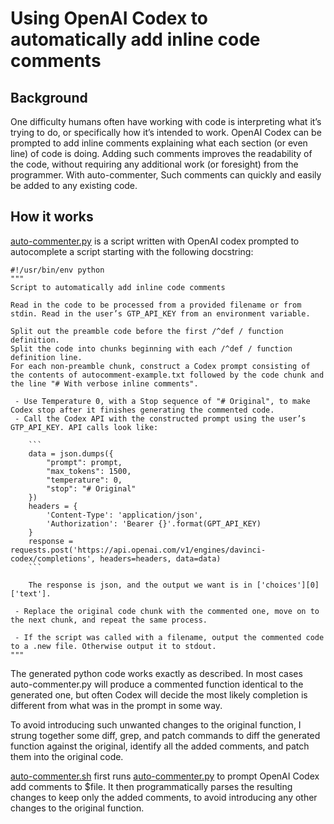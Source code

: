 # Using OpenAI Codex to automatically add inline code comments

## Background

One difficulty humans often have working with code is interpreting what it’s trying to do, or specifically how it’s intended to work. OpenAI Codex can be prompted to add inline comments explaining what each section (or even line) of code is doing. Adding such comments improves the readability of the code, without requiring any additional work (or foresight) from the programmer. With auto-commenter, Such comments can quickly and easily be added to any existing code.

## How it works

[auto-commenter.py](auto-commenter.py) is a script written with OpenAI codex prompted to autocomplete a script starting with the following docstring:

```
#!/usr/bin/env python
"""
Script to automatically add inline code comments

Read in the code to be processed from a provided filename or from stdin. Read in the user’s GTP_API_KEY from an environment variable.

Split out the preamble code before the first /^def / function definition.
Split the code into chunks beginning with each /^def / function definition line.
For each non-preamble chunk, construct a Codex prompt consisting of the contents of autocomment-example.txt followed by the code chunk and the line "# With verbose inline comments".

 - Use Temperature 0, with a Stop sequence of "# Original", to make Codex stop after it finishes generating the commented code.
 - Call the Codex API with the constructed prompt using the user’s GTP_API_KEY. API calls look like:

    ```
    data = json.dumps({
        "prompt": prompt,
        "max_tokens": 1500,
        "temperature": 0,
        "stop": "# Original"
    })
    headers = {
        'Content-Type': 'application/json',
        'Authorization': 'Bearer {}'.format(GPT_API_KEY)
    }
    response = requests.post('https://api.openai.com/v1/engines/davinci-codex/completions', headers=headers, data=data)
    ```

    The response is json, and the output we want is in ['choices'][0]['text'].

 - Replace the original code chunk with the commented one, move on to the next chunk, and repeat the same process.
 
 - If the script was called with a filename, output the commented code to a .new file. Otherwise output it to stdout.
"""
```

The generated python code works exactly as described. In most cases auto-commenter.py will produce a commented function identical to the generated one, but often Codex will decide the most likely completion is different from what was in the prompt in some way.

To avoid introducing such unwanted changes to the original function, I strung together some diff, grep, and patch commands to diff the generated function against the original, identify all the added comments, and patch them into the original code.

[auto-commenter.sh](auto-commenter.sh) first runs [auto-commenter.py](auto-commenter.py) to prompt OpenAI Codex add comments to $file. It then programmatically parses the resulting changes to keep only the added comments, to avoid introducing any other changes to the original function.



